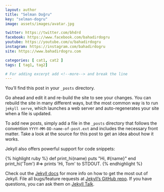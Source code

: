 ```yaml
---
layout: author
title: "Selman Doğru"
key: "selman-dogru"
image: assets/images/avatar.jpg

twitter: https://twitter.com/bhdrd
facebook: https://www.facebook.com/bahadirdogru
youtube: https://youtube.com/u/bahadirdogru
instagram: https://instagram.com/bahadirdogru
site: https://www.bahadirdogru.com

categories: [ cat1, cat2 ]
tags: [ tag1, tag2]

# For adding excerpt add <!--more--> and break the line
---
```

You’ll find this post in your `_posts` directory.
<!--more-->
Go ahead and edit it and re-build the site to see your changes. You can rebuild the site in many different ways, but the most common way is to run `jekyll serve`, which launches a web server and auto-regenerates your site when a file is updated.

To add new posts, simply add a file in the `_posts` directory that follows the convention `YYYY-MM-DD-name-of-post.ext` and includes the necessary front matter. Take a look at the source for this post to get an idea about how it works.

Jekyll also offers powerful support for code snippets:

{% highlight ruby %}
def print_hi(name)
  puts "Hi, #{name}"
end
print_hi('Tom')
#=> prints 'Hi, Tom' to STDOUT.
{% endhighlight %}

Check out the [Jekyll docs][jekyll-docs] for more info on how to get the most out of Jekyll. File all bugs/feature requests at [Jekyll’s GitHub repo][jekyll-gh]. If you have questions, you can ask them on [Jekyll Talk][jekyll-talk].

[jekyll-docs]: https://jekyllrb.com/docs/home
[jekyll-gh]:   https://github.com/jekyll/jekyll
[jekyll-talk]: https://talk.jekyllrb.com/
